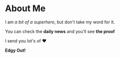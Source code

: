 # About Me

I am *a bit of a superhero*, but don't take my word for it.

You can check the **daily news** and you'll see **the proof**

I send you lot's of :heart:

**Edgy Out!**
